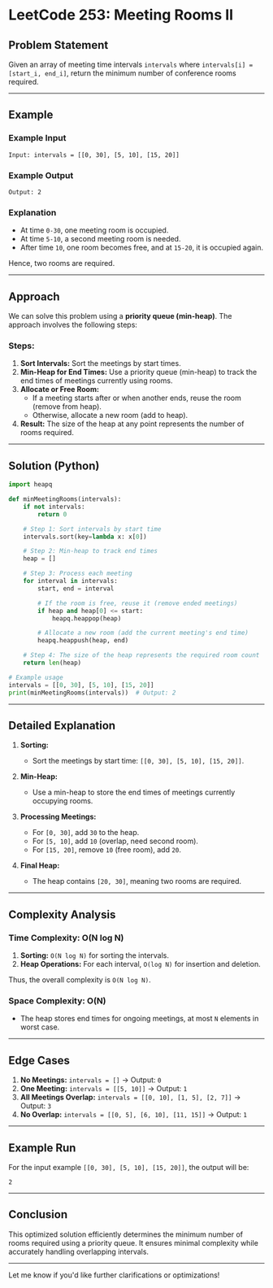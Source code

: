 # LeetCode 253: Meeting Rooms II

## Problem Statement

Given an array of meeting time intervals `intervals` where `intervals[i] = [start_i, end_i]`, return the minimum number of conference rooms required.

---

## Example

### Example Input

```
Input: intervals = [[0, 30], [5, 10], [15, 20]]
```

### Example Output

```
Output: 2
```

### Explanation

- At time `0-30`, one meeting room is occupied.
- At time `5-10`, a second meeting room is needed.
- After time `10`, one room becomes free, and at `15-20`, it is occupied again.

Hence, two rooms are required.

---

## Approach

We can solve this problem using a **priority queue (min-heap)**. The approach involves the following steps:

### Steps:

1. **Sort Intervals:** Sort the meetings by start times.
2. **Min-Heap for End Times:** Use a priority queue (min-heap) to track the end times of meetings currently using rooms.
3. **Allocate or Free Room:**
    - If a meeting starts after or when another ends, reuse the room (remove from heap).
    - Otherwise, allocate a new room (add to heap).
4. **Result:** The size of the heap at any point represents the number of rooms required.

---

## Solution (Python)

```python
import heapq

def minMeetingRooms(intervals):
    if not intervals:
        return 0

    # Step 1: Sort intervals by start time
    intervals.sort(key=lambda x: x[0])

    # Step 2: Min-heap to track end times
    heap = []

    # Step 3: Process each meeting
    for interval in intervals:
        start, end = interval

        # If the room is free, reuse it (remove ended meetings)
        if heap and heap[0] <= start:
            heapq.heappop(heap)

        # Allocate a new room (add the current meeting's end time)
        heapq.heappush(heap, end)

    # Step 4: The size of the heap represents the required room count
    return len(heap)

# Example usage
intervals = [[0, 30], [5, 10], [15, 20]]
print(minMeetingRooms(intervals))  # Output: 2
```

---

## Detailed Explanation

1. **Sorting:**
    
    - Sort the meetings by start time: `[[0, 30], [5, 10], [15, 20]]`.
2. **Min-Heap:**
    
    - Use a min-heap to store the end times of meetings currently occupying rooms.
3. **Processing Meetings:**
    
    - For `[0, 30]`, add `30` to the heap.
    - For `[5, 10]`, add `10` (overlap, need second room).
    - For `[15, 20]`, remove `10` (free room), add `20`.
4. **Final Heap:**
    
    - The heap contains `[20, 30]`, meaning two rooms are required.

---

## Complexity Analysis

### Time Complexity: O(N log N)

1. **Sorting:** `O(N log N)` for sorting the intervals.
2. **Heap Operations:** For each interval, `O(log N)` for insertion and deletion.

Thus, the overall complexity is `O(N log N)`.

### Space Complexity: O(N)

- The heap stores end times for ongoing meetings, at most `N` elements in worst case.

---

## Edge Cases

1. **No Meetings:** `intervals = []` → Output: `0`
2. **One Meeting:** `intervals = [[5, 10]]` → Output: `1`
3. **All Meetings Overlap:** `intervals = [[0, 10], [1, 5], [2, 7]]` → Output: `3`
4. **No Overlap:** `intervals = [[0, 5], [6, 10], [11, 15]]` → Output: `1`

---

## Example Run

For the input example `[[0, 30], [5, 10], [15, 20]]`, the output will be:

```
2
```

---

## Conclusion

This optimized solution efficiently determines the minimum number of rooms required using a priority queue. It ensures minimal complexity while accurately handling overlapping intervals.

---

Let me know if you'd like further clarifications or optimizations!